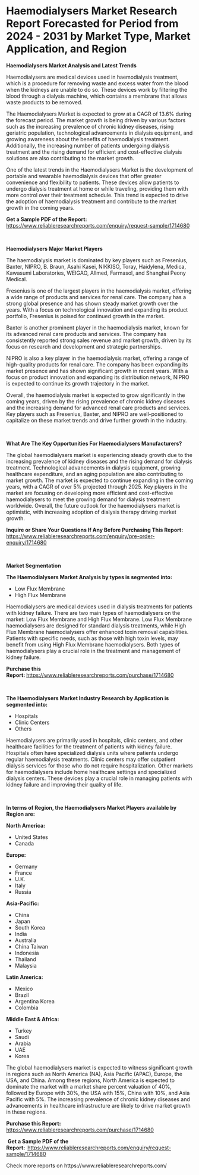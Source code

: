 <p><h1>Haemodialysers Market Research Report Forecasted for Period from 2024 -  2031 by Market Type, Market Application, and Region</h1></p><p><strong>Haemodialysers Market Analysis and Latest Trends</strong></p>
<p><p>Haemodialysers are medical devices used in haemodialysis treatment, which is a procedure for removing waste and excess water from the blood when the kidneys are unable to do so. These devices work by filtering the blood through a dialysis machine, which contains a membrane that allows waste products to be removed.</p><p>The Haemodialysers Market is expected to grow at a CAGR of 13.6% during the forecast period. The market growth is being driven by various factors such as the increasing prevalence of chronic kidney diseases, rising geriatric population, technological advancements in dialysis equipment, and growing awareness about the benefits of haemodialysis treatment. Additionally, the increasing number of patients undergoing dialysis treatment and the rising demand for efficient and cost-effective dialysis solutions are also contributing to the market growth.</p><p>One of the latest trends in the Haemodialysers Market is the development of portable and wearable haemodialysis devices that offer greater convenience and flexibility to patients. These devices allow patients to undergo dialysis treatment at home or while traveling, providing them with more control over their treatment schedule. This trend is expected to drive the adoption of haemodialysis treatment and contribute to the market growth in the coming years.</p></p>
<p><strong>Get a Sample PDF of the Report:&nbsp;</strong> <a href="https://www.reliableresearchreports.com/enquiry/request-sample/1714680">https://www.reliableresearchreports.com/enquiry/request-sample/1714680</a></p>
<p>&nbsp;</p>
<p><strong>Haemodialysers Major Market Players</strong></p>
<p><p>The haemodialysis market is dominated by key players such as Fresenius, Baxter, NIPRO, B. Braun, Asahi Kasei, NIKKISO, Toray, Haidylena, Medica, Kawasumi Laboratories, WEIGAO, Allmed, Farmasol, and Shanghai Peony Medical. </p><p>Fresenius is one of the largest players in the haemodialysis market, offering a wide range of products and services for renal care. The company has a strong global presence and has shown steady market growth over the years. With a focus on technological innovation and expanding its product portfolio, Fresenius is poised for continued growth in the market.</p><p>Baxter is another prominent player in the haemodialysis market, known for its advanced renal care products and services. The company has consistently reported strong sales revenue and market growth, driven by its focus on research and development and strategic partnerships.</p><p>NIPRO is also a key player in the haemodialysis market, offering a range of high-quality products for renal care. The company has been expanding its market presence and has shown significant growth in recent years. With a focus on product innovation and expanding its distribution network, NIPRO is expected to continue its growth trajectory in the market.</p><p>Overall, the haemodialysis market is expected to grow significantly in the coming years, driven by the rising prevalence of chronic kidney diseases and the increasing demand for advanced renal care products and services. Key players such as Fresenius, Baxter, and NIPRO are well-positioned to capitalize on these market trends and drive further growth in the industry.</p></p>
<p>&nbsp;</p>
<p><strong>What Are The Key Opportunities For Haemodialysers Manufacturers?</strong></p>
<p><p>The global haemodialysers market is experiencing steady growth due to the increasing prevalence of kidney diseases and the rising demand for dialysis treatment. Technological advancements in dialysis equipment, growing healthcare expenditure, and an aging population are also contributing to market growth. The market is expected to continue expanding in the coming years, with a CAGR of over 5% projected through 2025. Key players in the market are focusing on developing more efficient and cost-effective haemodialysers to meet the growing demand for dialysis treatment worldwide. Overall, the future outlook for the haemodialysers market is optimistic, with increasing adoption of dialysis therapy driving market growth.</p></p>
<p><strong>Inquire or Share Your Questions If Any Before Purchasing This Report:</strong> <a href="https://www.reliableresearchreports.com/enquiry/pre-order-enquiry/1714680">https://www.reliableresearchreports.com/enquiry/pre-order-enquiry/1714680</a></p>
<p>&nbsp;</p>
<p><strong>Market Segmentation</strong></p>
<p><strong>The Haemodialysers Market Analysis by types is segmented into:</strong></p>
<p><ul><li>Low Flux Membrane</li><li>High Flux Membrane</li></ul></p>
<p><p>Haemodialysers are medical devices used in dialysis treatments for patients with kidney failure. There are two main types of haemodialysers on the market: Low Flux Membrane and High Flux Membrane. Low Flux Membrane haemodialysers are designed for standard dialysis treatments, while High Flux Membrane haemodialysers offer enhanced toxin removal capabilities. Patients with specific needs, such as those with high toxin levels, may benefit from using High Flux Membrane haemodialysers. Both types of haemodialysers play a crucial role in the treatment and management of kidney failure.</p></p>
<p><strong>Purchase this Report:&nbsp;</strong><a href="https://www.reliableresearchreports.com/purchase/1714680">https://www.reliableresearchreports.com/purchase/1714680</a></p>
<p>&nbsp;</p>
<p><strong>The Haemodialysers Market Industry Research by Application is segmented into:</strong></p>
<p><ul><li>Hospitals</li><li>Clinic Centers</li><li>Others</li></ul></p>
<p><p>Haemodialysers are primarily used in hospitals, clinic centers, and other healthcare facilities for the treatment of patients with kidney failure. Hospitals often have specialized dialysis units where patients undergo regular haemodialysis treatments. Clinic centers may offer outpatient dialysis services for those who do not require hospitalization. Other markets for haemodialysers include home healthcare settings and specialized dialysis centers. These devices play a crucial role in managing patients with kidney failure and improving their quality of life.</p></p>
<p>&nbsp;</p>
<p><strong>In terms of Region, the Haemodialysers Market Players available by Region are:</strong></p>
<p>
    <p> <strong> North America: </strong>
        <ul>
            <li>United States</li>
            <li>Canada</li>
        </ul>
        </p> 
    <p> <strong> Europe: </strong>
        <ul>
            <li>Germany</li>
            <li>France</li>
            <li>U.K.</li>
            <li>Italy</li>
            <li>Russia</li>
        </ul>
        </p> 
    <p> <strong> Asia-Pacific: </strong>
        <ul>
            <li>China</li>
            <li>Japan</li>
            <li>South Korea</li>
            <li>India</li>
            <li>Australia</li>
            <li>China Taiwan</li>
            <li>Indonesia</li>
            <li>Thailand</li>
            <li>Malaysia</li>
        </ul>
        </p> 
    <p> <strong> Latin America: </strong>
        <ul>
            <li>Mexico</li>
            <li>Brazil</li>
            <li>Argentina Korea</li>
            <li>Colombia</li>
        </ul>
        </p> 
    <p> <strong> Middle East & Africa: </strong>
        <ul>
            <li>Turkey</li>
            <li>Saudi</li>
            <li>Arabia</li>
            <li>UAE</li>
            <li>Korea</li>
        </ul>
    </p>
    </p>
<p><p>The global haemodialysers market is expected to witness significant growth in regions such as North America (NA), Asia Pacific (APAC), Europe, the USA, and China. Among these regions, North America is expected to dominate the market with a market share percent valuation of 40%, followed by Europe with 30%, the USA with 15%, China with 10%, and Asia Pacific with 5%. The increasing prevalence of chronic kidney diseases and advancements in healthcare infrastructure are likely to drive market growth in these regions.</p></p>
<p><strong>Purchase this Report: </strong><a href="https://www.reliableresearchreports.com/purchase/1714680">https://www.reliableresearchreports.com/purchase/1714680</a></p>
<p>&nbsp;<strong>Get a Sample PDF of the Report:&nbsp;&nbsp;</strong><a href="https://www.reliableresearchreports.com/enquiry/request-sample/1714680">https://www.reliableresearchreports.com/enquiry/request-sample/1714680</a></p>
<p><strong></strong></p>
<p>Check more reports on https://www.reliableresearchreports.com/</p>